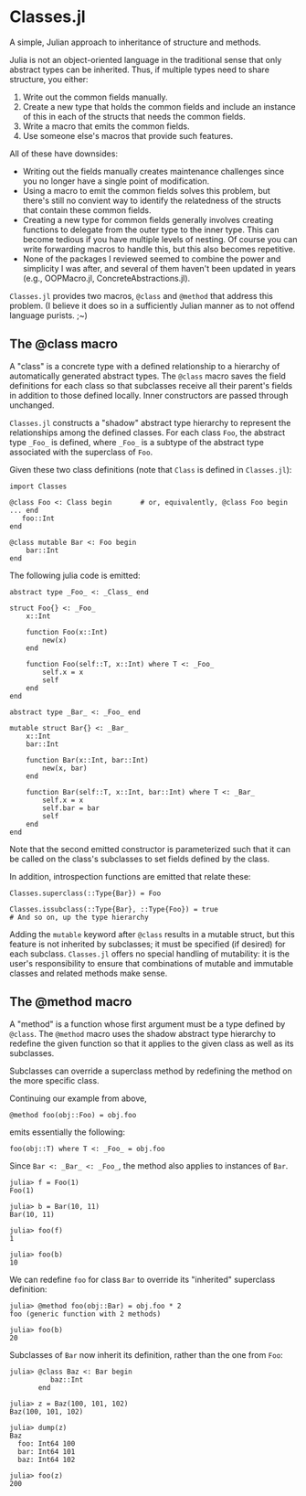 # Classes.jl
A simple, Julian approach to inheritance of structure and methods.

Julia is not an object-oriented language in the traditional sense that only abstract types can be inherited. Thus,
if multiple types need to share structure, you either:

1. Write out the common fields manually.
1. Create a new type that holds the common fields and include an instance of this in
   each of the structs that needs the common fields.
1. Write a macro that emits the common fields.
1. Use someone else's macros that provide such features.

All of these have downsides:

* Writing out the fields manually creates maintenance challenges since you no longer have a single 
  point of modification.  
* Using a macro to emit the common fields solves this problem, but there's still
  no convient way to identify the relatedness of the structs that contain these common fields.
* Creating a new type for common fields generally involves creating functions to delegate from the outer 
  type to the inner type.  This can become tedious if you have multiple levels of nesting. Of course you
  can write forwarding macros to handle this, but this also becomes repetitive.
* None of the packages I reviewed seemed to combine the power and simplicity I was after, and several
  of them haven't been updated in years (e.g., OOPMacro.jl, ConcreteAbstractions.jl).

`Classes.jl` provides two macros, `@class` and `@method` that address this problem. (I believe it does
so in a sufficiently Julian manner as to not offend language purists. ;~)

## The @class macro

A "class" is a concrete type with a defined relationship to a hierarchy of automatically
generated abstract types. The `@class` macro saves the field definitions for each class
so that subclasses receive all their parent's fields in addition to those defined locally.
Inner constructors are passed through unchanged.

`Classes.jl` constructs a "shadow" abstract type hierarchy to represent the relationships among 
the defined classes. For each class `Foo`, the abstract type `_Foo_` is defined, where `_Foo_` 
is a subtype of the abstract type associated with the superclass of `Foo`.

Given these two class definitions (note that `Class` is defined in `Classes.jl`):

```
import Classes

@class Foo <: Class begin       # or, equivalently, @class Foo begin ... end
   foo::Int
end

@class mutable Bar <: Foo begin
    bar::Int
end
```

The following julia code is emitted:

```
abstract type _Foo_ <: _Class_ end

struct Foo{} <: _Foo_
    x::Int

    function Foo(x::Int)
        new(x)
    end

    function Foo(self::T, x::Int) where T <: _Foo_
        self.x = x
        self
    end
end

abstract type _Bar_ <: _Foo_ end

mutable struct Bar{} <: _Bar_
    x::Int
    bar::Int

    function Bar(x::Int, bar::Int)
        new(x, bar)
    end

    function Bar(self::T, x::Int, bar::Int) where T <: _Bar_
        self.x = x
        self.bar = bar
        self
    end
end
```

Note that the second emitted constructor is parameterized such that it can be called 
on the class's subclasses to set fields defined by the class.

In addition, introspection functions are emitted that relate these:

```
Classes.superclass(::Type{Bar}) = Foo

Classes.issubclass(::Type{Bar}, ::Type{Foo}) = true
# And so on, up the type hierarchy
```

Adding the `mutable` keyword after `@class` results in a mutable struct, but this
feature is not inherited by subclasses; it must be specified (if desired) for each
subclass. `Classes.jl` offers no special handling of mutability: it is the user's 
responsibility to ensure that combinations of mutable and immutable classes and related 
methods make sense.

## The @method macro

A "method" is a function whose first argument must be a type defined by `@class`.
The `@method` macro uses the shadow abstract type hierarchy to redefine the given 
function so that it applies to the given class as well as its subclasses.

Subclasses can override a superclass method by redefining the method on the
more specific class.

Continuing our example from above, 

```
@method foo(obj::Foo) = obj.foo
```
emits essentially the following:

```
foo(obj::T) where T <: _Foo_ = obj.foo
```

Since `Bar <: _Bar_ <: _Foo_`,  the method also applies to instances of `Bar`.

```
julia> f = Foo(1)
Foo(1)

julia> b = Bar(10, 11)
Bar(10, 11)

julia> foo(f)
1

julia> foo(b)
10
```

We can redefine `foo` for class `Bar` to override its "inherited" superclass definition:

```
julia> @method foo(obj::Bar) = obj.foo * 2
foo (generic function with 2 methods)

julia> foo(b)
20
```

Subclasses of `Bar` now inherit its definition, rather than the one from `Foo`:

```
julia> @class Baz <: Bar begin
          baz::Int
       end

julia> z = Baz(100, 101, 102)
Baz(100, 101, 102)

julia> dump(z)
Baz
  foo: Int64 100
  bar: Int64 101
  baz: Int64 102
  
julia> foo(z)
200
```